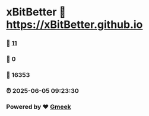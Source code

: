 # xBitBetter :link: https://xBitBetter.github.io 
### :page_facing_up: [11](https://xBitBetter.github.io/tag.html) 
### :speech_balloon: 0 
### :hibiscus: 16353 
### :alarm_clock: 2025-06-05 09:23:30 
### Powered by :heart: [Gmeek](https://github.com/Meekdai/Gmeek)
